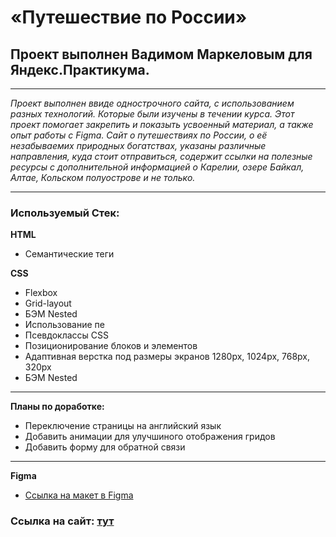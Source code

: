 # **«Путешествие по России»**
##  **Проект выполнен Вадимом Маркеловым для Яндекс.Практикума.**

----
 _Проект выполнен ввиде однострочного сайта, с использованием разных технологий. Которые были изучены в течении курса. Этот проект помогает закрепить и показыть усвоенный материал, а также опыт работы с Figma. Cайт о путешествиях по России, о её незабываемих природных богатствах, указаны различные направления, куда стоит отправиться, содержит ссылки на полезные ресурсы с дополнительной информацией о Карелии, озере Байкал, Алтае, Кольском полуострове и не только._
 
 ----

### **Используемый Стек:**

**HTML**

* Семантические теги

**CSS**

* Flexbox
* Grid-layout
* БЭМ Nested
* Использование пе
* Псевдоклассы CSS
* Позиционирование блоков и элементов
* Адаптивная верстка под размеры экранов 1280px, 1024px, 768px, 320px
* БЭМ Nested

----

**Планы по доработке:**

* Переключение страницы на английский язык
* Добавить анимации для улучшиного отображения гридов
* Добавить форму для обратной связи

----

**Figma**

* [Ссылка на макет в Figma](https://www.figma.com/file/5S2WSbEFL6awjVWJ0NWL8Q/Sprint-3_-Russia-_-desktop-mobile?node-id=28503%3A0)

### Ссылка на сайт: [тут](https://markelov97vad.github.io/russian-travel/)
